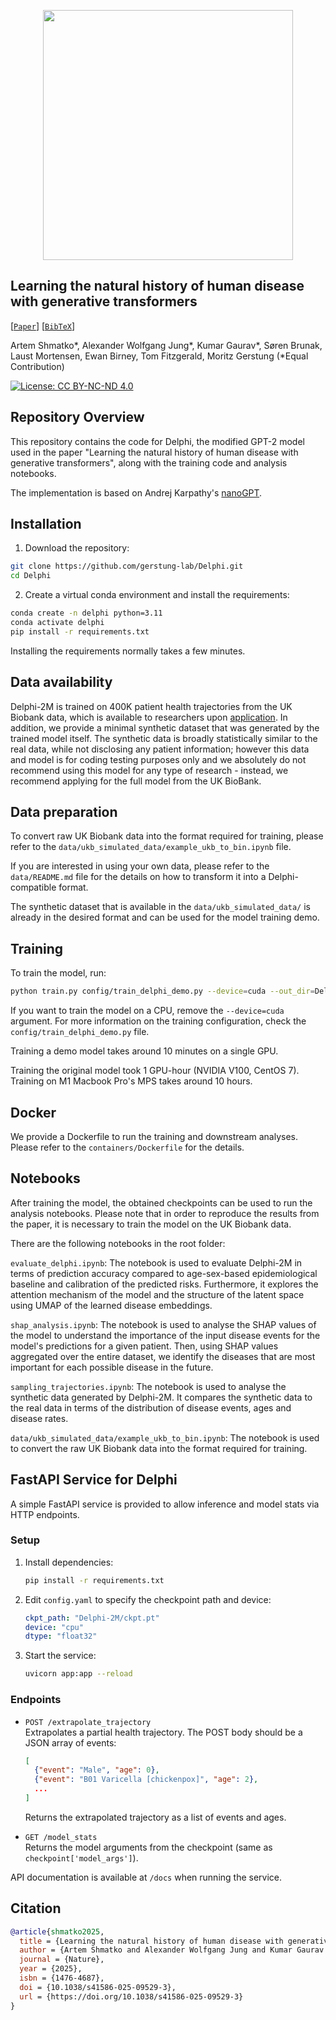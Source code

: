 <p align="center">
  <img src=".github/delphi-logo-white-bg.svg" width="400"/>
</p>


## Learning the natural history of human disease with generative transformers

[[`Paper`](https://doi.org/10.1038/s41586-025-09529-3)] [[`BibTeX`](#Citation)]

Artem Shmatko*, Alexander Wolfgang Jung*, Kumar Gaurav*, Søren Brunak, Laust Mortensen, Ewan Birney, Tom Fitzgerald, Moritz Gerstung (*Equal Contribution)

[![License: CC BY-NC-ND 4.0](https://img.shields.io/badge/license-MIT-blue)](https://opensource.org/license/mit)


## Repository Overview

This repository contains the code for Delphi, the modified GPT-2 model used in the paper "Learning the natural history of human disease with generative transformers", along with the training code and analysis notebooks.

The implementation is based on Andrej Karpathy's [nanoGPT](https://github.com/karpathy/nanoGPT).

## Installation

1. Download the repository:

```bash
git clone https://github.com/gerstung-lab/Delphi.git
cd Delphi
```

2. Create a virtual conda environment and install the requirements:
```bash
conda create -n delphi python=3.11
conda activate delphi
pip install -r requirements.txt
```

Installing the requirements normally takes a few minutes.

## Data availability

Delphi-2M is trained on 400K patient health trajectories from the UK Biobank data, which is available to researchers upon [application](https://www.ukbiobank.ac.uk/). In addition, we provide a minimal synthetic dataset that was generated by the trained model itself. The synthetic data is broadly statistically similar to the real data, while not disclosing any patient information; however this data and model is for coding testing purposes only and we absolutely do not recommend using this model for any type of research - instead, we recommend applying for the full model from the UK BioBank.


## Data preparation

To convert raw UK Biobank data into the format required for training, please refer to the `data/ukb_simulated_data/example_ukb_to_bin.ipynb` file.

If you are interested in using your own data, please refer to the `data/README.md` file for the details on how to transform it into a Delphi-compatible format.

The synthetic dataset that is available in the `data/ukb_simulated_data/` is already in the desired format and can be used for the model training demo. 

## Training

To train the model, run:

```bash
python train.py config/train_delphi_demo.py --device=cuda --out_dir=Delphi-2M
```

If you want to train the model on a CPU, remove the `--device=cuda` argument.
For more information on the training configuration, check the `config/train_delphi_demo.py` file.

Training a demo model takes around 10 minutes on a single GPU.

Training the original model took 1 GPU-hour (NVIDIA V100, CentOS 7). Training on M1 Macbook Pro's MPS takes around 10 hours.

## Docker

We provide a Dockerfile to run the training and downstream analyses. Please refer to the `containers/Dockerfile` for the details.

## Notebooks

After training the model, the obtained checkpoints can be used to run the analysis notebooks.
Please note that in order to reproduce the results from the paper, it is necessary to train the model on the UK Biobank data. 

There are the following notebooks in the root folder:

`evaluate_delphi.ipynb`: The notebook is used to evaluate Delphi-2M in terms of prediction accuracy compared to age-sex-based epidemiological baseline and calibration of the predicted risks. Furthermore, it explores the attention mechanism of the model and the structure of the latent space using UMAP of the learned disease embeddings.

`shap_analysis.ipynb`: The notebook is used to analyse the SHAP values of the model to understand the importance of the input disease events for the model's predictions for a given patient. Then, using SHAP values aggregated over the entire dataset, we identify the diseases that are most important for each possible disease in the future.

`sampling_trajectories.ipynb`: The notebook is used to analyse the synthetic data generated by Delphi-2M. It compares the synthetic data to the real data in terms of the distribution of disease events, ages and disease rates.

`data/ukb_simulated_data/example_ukb_to_bin.ipynb`: The notebook is used to convert the raw UK Biobank data into the format required for training.

## FastAPI Service for Delphi

A simple FastAPI service is provided to allow inference and model stats via HTTP endpoints.

### Setup

1. Install dependencies:
   ```bash
   pip install -r requirements.txt
   ```

2. Edit `config.yaml` to specify the checkpoint path and device:
   ```yaml
   ckpt_path: "Delphi-2M/ckpt.pt"
   device: "cpu"
   dtype: "float32"
   ```

3. Start the service:
   ```bash
   uvicorn app:app --reload
   ```

### Endpoints

- `POST /extrapolate_trajectory`  
  Extrapolates a partial health trajectory. The POST body should be a JSON array of events:
  ```json
  [
    {"event": "Male", "age": 0},
    {"event": "B01 Varicella [chickenpox]", "age": 2},
    ...
  ]
  ```
  Returns the extrapolated trajectory as a list of events and ages.

- `GET /model_stats`  
  Returns the model arguments from the checkpoint (same as `checkpoint['model_args']`).

API documentation is available at `/docs` when running the service.

## Citation

```bibtex
@article{shmatko2025,
  title = {Learning the natural history of human disease with generative transformers},
  author = {Artem Shmatko and Alexander Wolfgang Jung and Kumar Gaurav and Søren Brunak and Laust Hvas Mortensen and Ewan Birney and Tom Fitzgerald and Moritz Gerstung},
  journal = {Nature},
  year = {2025},
  isbn = {1476-4687},
  doi = {10.1038/s41586-025-09529-3},
  url = {https://doi.org/10.1038/s41586-025-09529-3}
}
```
